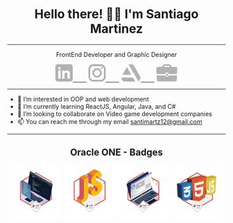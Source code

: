 <h1 align='center'>Hello there! 👋🏻 I'm Santiago Martinez</h1><hr>

<div>
    <p align='center'>FrontEnd Developer and Graphic Designer</p>
    <div align='center'>
    <a target="_blank" href="https://www.linkedin.com/in/santimartz">
    <img style="height:40px" src="./resources/logos/LinkedIn.svg">&nbsp;&nbsp;&nbsp;&nbsp;&nbsp;&nbsp;&nbsp;&nbsp;</a>
    <a target="_blank" href="https://www.instagram.com/santimartz12"><img style="height:40px" src="./resources/logos/Instagram.svg">&nbsp;&nbsp;&nbsp;&nbsp;&nbsp;&nbsp;&nbsp;&nbsp;</a>
    <a target="_blank" href="https://www.artstation.com/santimartz"><img style="height:40px" src="./resources/logos/ArtStation.svg">&nbsp;&nbsp;&nbsp;&nbsp;&nbsp;&nbsp;&nbsp;&nbsp;</a>
    <a target="_blank" href="https://santimartz.netlify.app/"><img style="height:40px" src="./resources/logos/Portafolio.svg"></a>
    </div>
<div><hr>

- 👀 I’m interested in OOP and web development
- 🌱 I’m currently learning ReactJS, Angular, Java, and C#
- 💞️ I’m looking to collaborate on Video game development companies
- 📫 You can reach me through my email santimartz12@gmail.com


<div align='center'>
    <hr>
    <h2 align='center'>Oracle ONE - Badges</h2>
    <img src="./resources/badges/01.png" style="width:120px">
    <img src="./resources/badges/02.png"style="width:120px">
    <img src="./resources/badges/03.png" style="width:120px">
    <img src="./resources/badges/04.png" style="width:120px">
</div>
